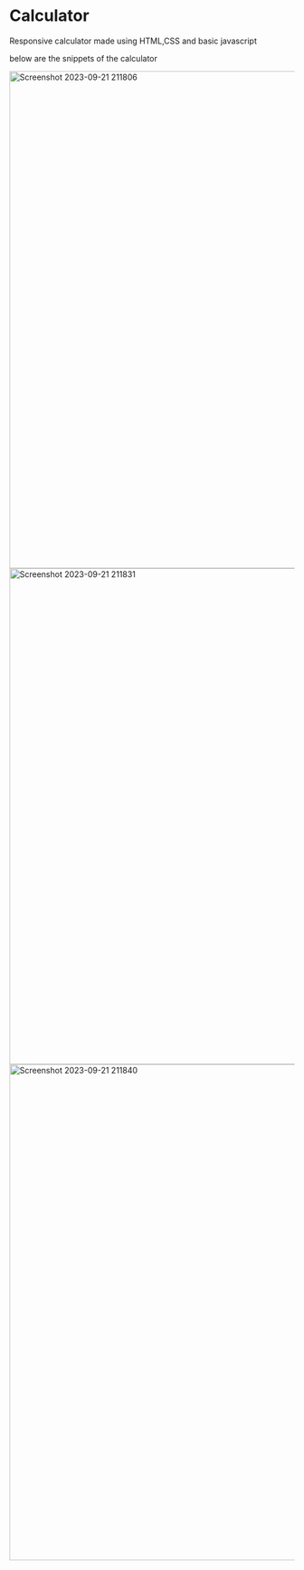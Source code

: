 # Calculator
Responsive calculator made using HTML,CSS and basic javascript   

below are the snippets of the calculator 

<img width="878" alt="Screenshot 2023-09-21 211806" src="https://github.com/iamnotsreeja/Calculator/assets/126690529/7c48ffba-e564-4a4d-9884-89643636c915">
<img width="876" alt="Screenshot 2023-09-21 211831" src="https://github.com/iamnotsreeja/Calculator/assets/126690529/53f5d525-216b-451a-9c5e-a31c44152d55">

<img width="876" alt="Screenshot 2023-09-21 211840" src="https://github.com/iamnotsreeja/Calculator/assets/126690529/7e25c56c-08ce-4460-8ae7-d21ddc1054ce">
